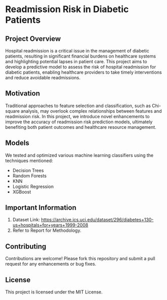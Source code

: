 # Readmission Risk in Diabetic Patients

## Project Overview
Hospital readmission is a critical issue in the management of diabetic patients, resulting in significant financial burdens on healthcare systems and highlighting potential lapses in patient care. This project aims to develop a predictive model to assess the risk of hospital readmission for diabetic patients, enabling healthcare providers to take timely interventions and reduce avoidable readmissions.

## Motivation
Traditional approaches to feature selection and classification, such as Chi-square analysis, may overlook complex relationships between features and readmission risk. In this project, we introduce novel enhancements to improve the accuracy of readmission risk prediction models, ultimately benefiting both patient outcomes and healthcare resource management.

## Models
We tested and optimized various machine learning classifiers using the techniques mentioned:
- Decision Trees
- Random Forests
- KNN
- Logistic Regression
- XGBoost

## Important Information
1. Dataset Link: https://archive.ics.uci.edu/dataset/296/diabetes+130-us+hospitals+for+years+1999-2008
2. Refer to Report for Methodology.

## Contributing
Contributions are welcome! Please fork this repository and submit a pull request for any enhancements or bug fixes.

## License
This project is licensed under the MIT License.
